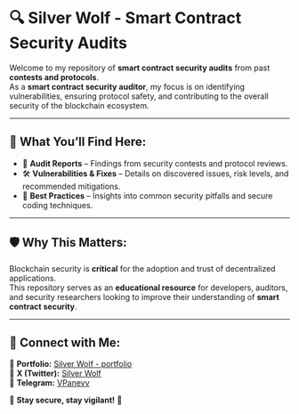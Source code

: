# 🔍 Silver Wolf - Smart Contract Security Audits

Welcome to my repository of **smart contract security audits** from past **contests and protocols**.  
As a **smart contract security auditor**, my focus is on identifying vulnerabilities, ensuring protocol safety, and contributing to the overall security of the blockchain ecosystem.

---

## 📌 What You’ll Find Here:
- 📜 **Audit Reports** – Findings from security contests and protocol reviews.
- 🛠️ **Vulnerabilities & Fixes** – Details on discovered issues, risk levels, and recommended mitigations.
- 🎯 **Best Practices** – Insights into common security pitfalls and secure coding techniques.

---

## 🛡️ Why This Matters:
Blockchain security is **critical** for the adoption and trust of decentralized applications.  
This repository serves as an **educational resource** for developers, auditors, and security researchers looking to improve their understanding of **smart contract security**.

---

## 📢 Connect with Me:
📌 **Portfolio:** [Silver Wolf - portfolio](https://silverwolf.framer.website/)  
📌 **X (Twitter):** [Silver Wolf](https://x.com/thesilver_wolf2)  
📌 **Telegram:** [VPanevv](https://t.me/VPanevv)  

🔗 **Stay secure, stay vigilant!** 🚀
